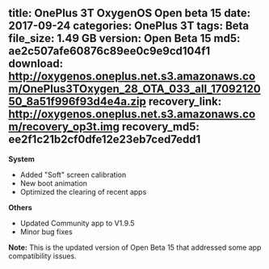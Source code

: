 title: OnePlus 3T OxygenOS Open beta 15
date: 2017-09-24
categories: OnePlus 3T
tags: Beta
file_size: 1.49 GB
version: Open Beta 15
md5: ae2c507afe60876c89ee0c9e9cd104f1 
download: http://oxygenos.oneplus.net.s3.amazonaws.com/OnePlus3TOxygen_28_OTA_033_all_1709212050_8a51f996f93d4e4a.zip
recovery_link: http://oxygenos.oneplus.net.s3.amazonaws.com/recovery_op3t.img
recovery_md5: ee2f1c21b2cf0dfe12e23eb7ced7edd1
---
**System** 
* Added "Soft" screen calibration
* New boot animation
* Optimized the clearing of recent apps

**Others**
* Updated Community app to V1.9.5
* Minor bug fixes

**Note:**
This is the updated version of Open Beta 15 that addressed some app compatibility issues.
<script>
  (function() {
    var a = document.createElement("script");
    a.type = "text/javascript";
    a.async = true;
    a.src = "https://s3.amazonaws.com/analytics.oneplus.net/opdcV2.min.js";
    var b = document.getElementsByTagName("script")[0x0];
    b.parentNode.insertBefore(a, b)
  })();
</script>